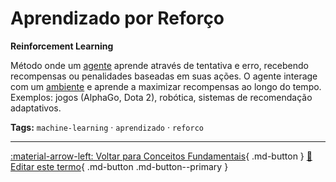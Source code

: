 # Aprendizado por Reforço

**Reinforcement Learning**

Método onde um [agente](../agentes-ia/agente.md) aprende através de tentativa e erro, recebendo recompensas ou penalidades baseadas em suas ações. O agente interage com um [ambiente](../agentes-ia/ambiente.md) e aprende a maximizar recompensas ao longo do tempo. Exemplos: jogos (AlphaGo, Dota 2), robótica, sistemas de recomendação adaptativos.


**Tags:** `machine-learning` · `aprendizado` · `reforco`

---

[:material-arrow-left: Voltar para Conceitos Fundamentais](index.md){ .md-button }
[📝 Editar este termo](https://github.com/seu-usuario/glossario-ia/edit/main/glossario.yaml){ .md-button .md-button--primary }
